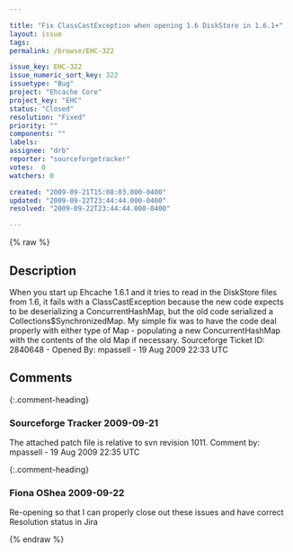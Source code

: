 ```yaml
---

title: "Fix ClassCastException when opening 1.6 DiskStore in 1.6.1+"
layout: issue
tags: 
permalink: /browse/EHC-322

issue_key: EHC-322
issue_numeric_sort_key: 322
issuetype: "Bug"
project: "Ehcache Core"
project_key: "EHC"
status: "Closed"
resolution: "Fixed"
priority: ""
components: ""
labels: 
assignee: "drb"
reporter: "sourceforgetracker"
votes:  0
watchers: 0

created: "2009-09-21T15:08:03.000-0400"
updated: "2009-09-22T23:44:44.000-0400"
resolved: "2009-09-22T23:44:44.000-0400"

---
```




{% raw %}



## Description

<div markdown="1" class="description">

When you start up Ehcache 1.6.1 and it tries to read in the DiskStore files from 1.6, it fails with a ClassCastException because the new code expects to be deserializing a ConcurrentHashMap, but the old code serialized a Collections$SynchronizedMap.  My simple fix was to have the code deal properly with either type of Map - populating a new ConcurrentHashMap with the contents of the old Map if necessary.
Sourceforge Ticket ID: 2840648 - Opened By: mpassell - 19 Aug 2009 22:33 UTC

</div>

## Comments


{:.comment-heading}
### **Sourceforge Tracker** <span class="date">2009-09-21</span>

<div markdown="1" class="comment">

The attached patch file is relative to svn revision 1011.
Comment by: mpassell - 19 Aug 2009 22:35 UTC

</div>


{:.comment-heading}
### **Fiona OShea** <span class="date">2009-09-22</span>

<div markdown="1" class="comment">

Re-opening so that I can properly close out these issues and have correct Resolution status in Jira

</div>



{% endraw %}
